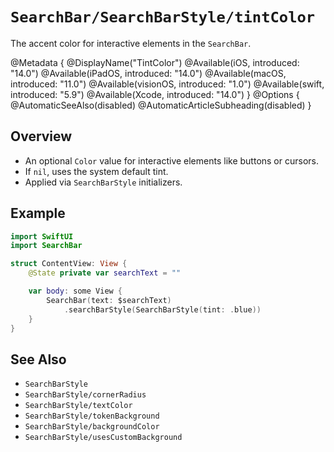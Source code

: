 # ``SearchBar/SearchBarStyle/tintColor``

The accent color for interactive elements in the `SearchBar`.

@Metadata {
    @DisplayName("TintColor")
    @Available(iOS, introduced: "14.0")
    @Available(iPadOS, introduced: "14.0")
    @Available(macOS, introduced: "11.0")
    @Available(visionOS, introduced: "1.0")
    @Available(swift, introduced: "5.9")
    @Available(Xcode, introduced: "14.0")
}
@Options {
    @AutomaticSeeAlso(disabled)
    @AutomaticArticleSubheading(disabled)
}

## Overview

- An optional `Color` value for interactive elements like buttons or cursors.
- If `nil`, uses the system default tint.
- Applied via `SearchBarStyle` initializers.

## Example

```swift
import SwiftUI
import SearchBar

struct ContentView: View {
    @State private var searchText = ""

    var body: some View {
        SearchBar(text: $searchText)
            .searchBarStyle(SearchBarStyle(tint: .blue))
    }
}
```

## See Also

- ``SearchBarStyle``
- ``SearchBarStyle/cornerRadius``
- ``SearchBarStyle/textColor``
- ``SearchBarStyle/tokenBackground``
- ``SearchBarStyle/backgroundColor``
- ``SearchBarStyle/usesCustomBackground``
